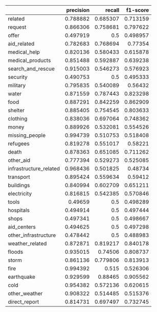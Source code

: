 |                        |   precision |   recall |   f1-score |
|:-----------------------|------------:|---------:|-----------:|
| related                |    0.788882 | 0.685307 |   0.713159 |
| request                |    0.866306 | 0.758681 |   0.797622 |
| offer                  |    0.497919 | 0.5      |   0.498957 |
| aid_related            |    0.782683 | 0.768694 |   0.77354  |
| medical_help           |    0.820136 | 0.580433 |   0.615878 |
| medical_products       |    0.851488 | 0.592887 |   0.639238 |
| search_and_rescue      |    0.915003 | 0.546273 |   0.576923 |
| security               |    0.490753 | 0.5      |   0.495333 |
| military               |    0.795835 | 0.540089 |   0.56432  |
| water                  |    0.871559 | 0.787443 |   0.823298 |
| food                   |    0.887291 | 0.842259 |   0.862909 |
| shelter                |    0.885405 | 0.754545 |   0.803633 |
| clothing               |    0.838036 | 0.697064 |   0.748362 |
| money                  |    0.889926 | 0.532081 |   0.554526 |
| missing_people         |    0.994739 | 0.510753 |   0.518408 |
| refugees               |    0.819278 | 0.551017 |   0.58221  |
| death                  |    0.878363 | 0.651085 |   0.711262 |
| other_aid              |    0.777394 | 0.529273 |   0.525085 |
| infrastructure_related |    0.968436 | 0.501825 |   0.48734  |
| transport              |    0.895424 | 0.559634 |   0.59412  |
| buildings              |    0.840994 | 0.602709 |   0.651211 |
| electricity            |    0.816815 | 0.542385 |   0.570846 |
| tools                  |    0.49659  | 0.5      |   0.498289 |
| hospitals              |    0.494914 | 0.5      |   0.497444 |
| shops                  |    0.497341 | 0.5      |   0.498667 |
| aid_centers            |    0.494625 | 0.5      |   0.497298 |
| other_infrastructure   |    0.478442 | 0.5      |   0.488983 |
| weather_related        |    0.872871 | 0.819217 |   0.840178 |
| floods                 |    0.935015 | 0.74506  |   0.808737 |
| storm                  |    0.861136 | 0.779806 |   0.813913 |
| fire                   |    0.994392 | 0.515    |   0.526306 |
| earthquake             |    0.929599 | 0.88465  |   0.905562 |
| cold                   |    0.954382 | 0.572136 |   0.620615 |
| other_weather          |    0.908322 | 0.514485 |   0.515376 |
| direct_report          |    0.814731 | 0.697497 |   0.732745 |
